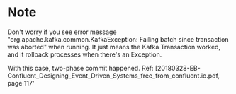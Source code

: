 # Note
Don't worry if you see error message "org.apache.kafka.common.KafkaException: Failing batch since transaction was aborted" when running.
It just means the Kafka Transaction worked, and it rollback processes when there's an Exception. 

With this case, two-phase commit happened. Ref: [20180328-EB-Confluent_Designing_Event_Driven_Systems_free_from_confluent.io.pdf, page 117'